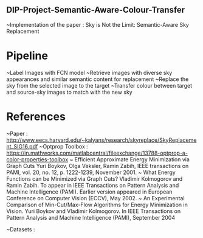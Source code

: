 ## DIP-Project-Semantic-Aware-Colour-Transfer
~Implementation of the paper : Sky is Not the Limit: Semantic-Aware Sky Replacement

# Pipeline 

~Label Images with FCN model
~Retrieve images with diverse sky appearances and similar semantic content for replacement
~Replace the sky from the selected image to the target
~Transfer colour between target and source-sky images to match with the new sky

# References 
~Paper : http://www.eecs.harvard.edu/~kalyans/research/skyreplace/SkyReplacement_SIG16.pdf
~Optprop Toolbox : https://in.mathworks.com/matlabcentral/fileexchange/13788-optprop-a-color-properties-toolbox
~ 	Efficient Approximate Energy Minimization via Graph Cuts 
		    Yuri Boykov, Olga Veksler, Ramin Zabih, 
		    IEEE transactions on PAMI, vol. 20, no. 12, p. 1222-1239, November 2001. 
~ 	What Energy Functions can be Minimized via Graph Cuts?
	    Vladimir Kolmogorov and Ramin Zabih. 
	    To appear in IEEE Transactions on Pattern Analysis and Machine Intelligence (PAMI). 
	    Earlier version appeared in European Conference on Computer Vision (ECCV), May 2002.
~ 	An Experimental Comparison of Min-Cut/Max-Flow Algorithms
		    for Energy Minimization in Vision.
		    Yuri Boykov and Vladimir Kolmogorov.
		    In IEEE Transactions on Pattern Analysis and Machine Intelligence (PAMI), 
		    September 2004

~Datasets :
<insert dataset links>
